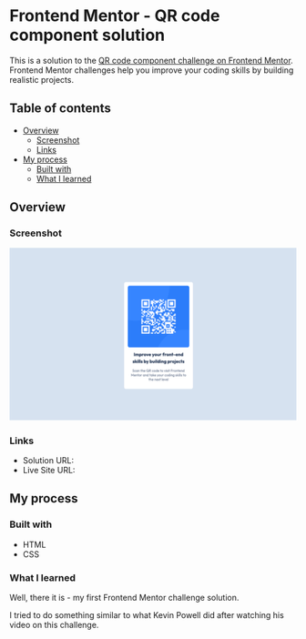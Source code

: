 # Frontend Mentor - QR code component solution

This is a solution to the [QR code component challenge on Frontend Mentor](https://www.frontendmentor.io/challenges/qr-code-component-iux_sIO_H). Frontend Mentor challenges help you improve your coding skills by building realistic projects.

## Table of contents

- [Overview](#overview)
  - [Screenshot](#screenshot)
  - [Links](#links)
- [My process](#my-process)
  - [Built with](#built-with)
  - [What I learned](#what-i-learned)

## Overview

### Screenshot

![](./screenshots/screenshot_chrome.png)

### Links

- Solution URL: [](https://github.com/milutindzunic-localsearch/frontendmentor-qr-code-component)
- Live Site URL: [](https://milutindzunic-localsearch.github.io)

## My process

### Built with

- HTML
- CSS

### What I learned

Well, there it is - my first Frontend Mentor challenge solution.

I tried to do something similar to what Kevin Powell did after watching his video on this challenge.
